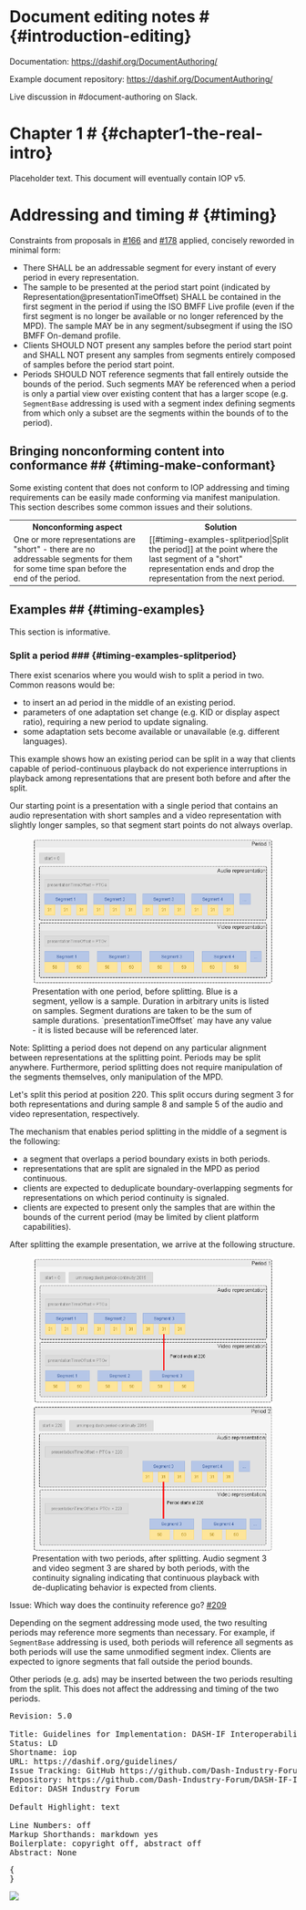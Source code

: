 # Document editing notes # {#introduction-editing}

Documentation: https://dashif.org/DocumentAuthoring/

Example document repository: https://dashif.org/DocumentAuthoring/

Live discussion in #document-authoring on Slack.

# Chapter 1 # {#chapter1-the-real-intro}

Placeholder text. This document will eventually contain IOP v5.

# Addressing and timing # {#timing}

Constraints from proposals in [#166](https://github.com/Dash-Industry-Forum/DASH-IF-IOP/issues/166) and [#178](https://github.com/Dash-Industry-Forum/DASH-IF-IOP/issues/178) applied, concisely reworded in minimal form:

* There SHALL be an addressable segment for every instant of every period in every representation.
* The sample to be presented at the period start point (indicated by Representation@presentationTimeOffset) SHALL be contained in the first segment in the period if using the ISO BMFF Live profile (even if the first segment is no longer be available or no longer referenced by the MPD). The sample MAY be in any segment/subsegment if using the ISO BMFF On-demand profile.
* Clients SHOULD NOT present any samples before the period start point and SHALL NOT present any samples from segments entirely composed of samples before the period start point.
* Periods SHOULD NOT reference segments that fall entirely outside the bounds of the period. Such segments MAY be referenced when a period is only a partial view over existing content that has a larger scope (e.g. `SegmentBase` addressing is used with a segment index defining segments from which only a subset are the segments within the bounds of to the period).

## Bringing nonconforming content into conformance ## {#timing-make-conformant}

Some existing content that does not conform to IOP addressing and timing requirements can be easily made conforming via manifest manipulation. This section describes some common issues and their solutions.

<table class="def">
	<tr>
		<th>Nonconforming aspect</th>
		<th>Solution</th>
	</tr>
	<tr>
		<td>One or more representations are "short" - there are no addressable segments for them for some time span before the end of the period.</td>
		<td>[[#timing-examples-splitperiod|Split the period]] at the point where the last segment of a "short" representation ends and drop the representation from the next period.</td>
	</tr>
</table>

## Examples ## {#timing-examples}

This section is informative.

### Split a period ### {#timing-examples-splitperiod}

There exist scenarios where you would wish to split a period in two. Common reasons would be:

* to insert an ad period in the middle of an existing period.
* parameters of one adaptation set change (e.g. KID or display aspect ratio), requiring a new period to update signaling.
* some adaptation sets become available or unavailable (e.g. different languages).

This example shows how an existing period can be split in a way that clients capable of period-continuous playback do not experience interruptions in playback among representations that are present both before and after the split.

Our starting point is a presentation with a single period that contains an audio representation with short samples and a video representation with slightly longer samples, so that segment start points do not always overlap.

<figure>
	<img src="Images/Timing/SplitInTwoPeriods - Before.png" />
	<figcaption>Presentation with one period, before splitting. Blue is a segment, yellow is a sample. Duration in arbitrary units is listed on samples. Segment durations are taken to be the sum of sample durations. `presentationTimeOffset` may have any value - it is listed because will be referenced later.</figcaption>
</figure>

Note: Splitting a period does not depend on any particular alignment between representations at the splitting point. Periods may be split anywhere. Furthermore, period splitting does not require manipulation of the segments themselves, only manipulation of the MPD.

Let's split this period at position 220. This split occurs during segment 3 for both representations and during sample 8 and sample 5 of the audio and video representation, respectively.

The mechanism that enables period splitting in the middle of a segment is the following:

* a segment that overlaps a period boundary exists in both periods.
* representations that are split are signaled in the MPD as period continuous.
* clients are expected to deduplicate boundary-overlapping segments for representations on which period continuity is signaled.
* clients are expected to present only the samples that are within the bounds of the current period (may be limited by client platform capabilities).

After splitting the example presentation, we arrive at the following structure.

<figure>
	<img src="Images/Timing/SplitInTwoPeriods - After.png" />
	<figcaption>Presentation with two periods, after splitting. Audio segment 3 and video segment 3 are shared by both periods, with the continuity signaling indicating that continuous playback with de-duplicating behavior is expected from clients.</figcaption>
</figure>

Issue: Which way does the continuity reference go? [#209](https://github.com/Dash-Industry-Forum/DASH-IF-IOP/issues/209)

Depending on the segment addressing mode used, the two resulting periods may reference more segments than necessary. For example, if `SegmentBase` addressing is used, both periods will reference all segments as both periods will use the same unmodified segment index. Clients are expected to ignore segments that fall outside the period bounds.

Other periods (e.g. ads) may be inserted between the two periods resulting from the split. This does not affect the addressing and timing of the two periods.



<!-- Document metadata follows. The below sections are used by the document compiler and are not directly visible. -->

<pre class="metadata">
Revision: 5.0

Title: Guidelines for Implementation: DASH-IF Interoperability Points
Status: LD
Shortname: iop
URL: https://dashif.org/guidelines/
Issue Tracking: GitHub https://github.com/Dash-Industry-Forum/DASH-IF-IOP/issues
Repository: https://github.com/Dash-Industry-Forum/DASH-IF-IOP GitHub
Editor: DASH Industry Forum

Default Highlight: text
<!-- Enabling line numbers breaks code blocks in PDF! (2018-10-02) -->
Line Numbers: off
Markup Shorthands: markdown yes
Boilerplate: copyright off, abstract off
Abstract: None
</pre>

<!-- Example of custom bibliography entries. Prefer adding your document to SpecRef over maintaining a custom definition. -->
<pre class="biblio">
{
}
</pre>

<pre boilerplate="logo">
<a href="https://dashif.org/"><img src="Images/DASH-IF.png" /></a>
</pre>